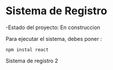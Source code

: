 <h1> Sistema de Registro</h1>

-Estado del proyecto: En construccion

Para ejecutar el sistema, debes poner :

```npm instal react```

Sistema de registro 2
